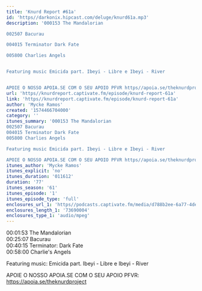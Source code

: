 ```yaml
---
title: 'Knurd Report #61a'
id: 'https//darkonix.hipcast.com/deluge/knurd61a.mp3'
description: '000153 The Mandalorian

002507 Bacurau

004015 Terminator Dark Fate

005800 Charlies Angels


Featuring music Emicida part. Ibeyi - Libre e Ibeyi - River


APOIE O NOSSO APOIA.SE COM O SEU APOIO PFVR https//apoia.se/theknurdproject'
url: 'https//knurdreport.captivate.fm/episode/knurd-report-61a'
link: 'https//knurdreport.captivate.fm/episode/knurd-report-61a'
author: 'Mycke Ramos'
created: '1574466704000'
category: ''
itunes_summary: '000153 The Mandalorian
002507 Bacurau
004015 Terminator Dark Fate
005800 Charlies Angels

Featuring music Emicida part. Ibeyi - Libre e Ibeyi - River

APOIE O NOSSO APOIA.SE COM O SEU APOIO PFVR https//apoia.se/theknurdproject'
itunes_author: 'Mycke Ramos'
itunes_explicit: 'no'
itunes_duration: '011612'
duration: '77'
itunes_season: '61'
itunes_episode: '1'
itunes_episode_type: 'full'
enclosures_url_1: 'https//podcasts.captivate.fm/media/d788b2ee-6a77-4de0-a55b-0f9597f3f40b/knurd61a_tc.mp3'
enclosures_length_1: '73690004'
enclosures_type_1: 'audio/mpeg'
---
```

00:01:53 The Mandalorian  
00:25:07 Bacurau  
00:40:15 Terminator: Dark Fate  
00:58:00 Charlie's Angels

Featuring music: Emicida part. Ibeyi - Libre e Ibeyi - River

APOIE O NOSSO APOIA.SE COM O SEU APOIO PFVR: https://apoia.se/theknurdproject